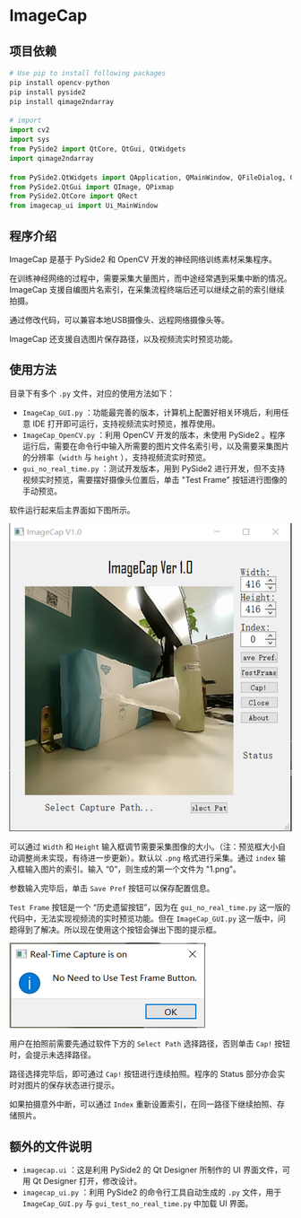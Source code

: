 # ImageCap





## 项目依赖

```python
# Use pip to install following packages
pip install opencv-python
pip install pyside2
pip install qimage2ndarray

# import
import cv2
import sys
from PySide2 import QtCore, QtGui, QtWidgets
import qimage2ndarray

from PySide2.QtWidgets import QApplication, QMainWindow, QFileDialog, QMessageBox
from PySide2.QtGui import QImage, QPixmap
from PySide2.QtCore import QRect
from imagecap_ui import Ui_MainWindow
```





## 程序介绍

ImageCap 是基于 PySide2 和 OpenCV 开发的神经网络训练素材采集程序。

在训练神经网络的过程中，需要采集大量图片，而中途经常遇到采集中断的情况。ImageCap 支援自编图片名索引，在采集流程终端后还可以继续之前的索引继续拍摄。

通过修改代码，可以兼容本地USB摄像头、远程网络摄像头等。

ImageCap 还支援自选图片保存路径，以及视频流实时预览功能。





## 使用方法

目录下有多个 `.py` 文件，对应的使用方法如下：

- `ImageCap_GUI.py` ：功能最完善的版本，计算机上配置好相关环境后，利用任意 IDE 打开即可运行，支持视频流实时预览，推荐使用。
- `ImageCap_OpenCV.py` ：利用 OpenCV 开发的版本，未使用 PySide2 。程序运行后，需要在命令行中输入所需要的图片文件名索引号，以及需要采集图片的分辨率（`width` 与 `height` ），支持视频流实时预览。
- `gui_no_real_time.py` ：测试开发版本，用到 PySide2 进行开发，但不支持视频实时预览，需要摆好摄像头位置后，单击 "Test Frame" 按钮进行图像的手动预览。

软件运行起来后主界面如下图所示。

![img](https://github.com/marc0cheung/ImageCap/raw/main/readme_assets/ImageCap_UI.png)

可以通过 `Width` 和 `Height` 输入框调节需要采集图像的大小。（注：预览框大小自动调整尚未实现，有待进一步更新）。默认以 `.png` 格式进行采集。通过 `index` 输入框输入图片的索引。输入 “0”，则生成的第一个文件为 "1.png"。

参数输入完毕后，单击 `Save Pref` 按钮可以保存配置信息。

`Test Frame` 按钮是一个 “历史遗留按钮”，因为在 `gui_no_real_time.py` 这一版的代码中，无法实现视频流的实时预览功能。但在 `ImageCap_GUI.py` 这一版中，问题得到了解决。所以现在使用这个按钮会弹出下图的提示框。

![image-20220514095227114](https://github.com/marc0cheung/ImageCap/raw/main/readme_assets/TestFramePopup.png)

用户在拍照前需要先通过软件下方的 `Select Path` 选择路径，否则单击 `Cap!` 按钮时，会提示未选择路径。

路径选择完毕后，即可通过 `Cap!` 按钮进行连续拍照。程序的 Status 部分亦会实时对图片的保存状态进行提示。

如果拍摄意外中断，可以通过 `Index` 重新设置索引，在同一路径下继续拍照、存储照片。

## 额外的文件说明

- `imagecap.ui` ：这是利用 PySide2 的 Qt Designer 所制作的 UI 界面文件，可用 Qt Designer 打开，修改设计。
- `imagecap_ui.py` ：利用 PySide2 的命令行工具自动生成的 `.py` 文件，用于 `ImageCap_GUI.py` 与 `gui_test_no_real_time.py` 中加载 UI 界面。